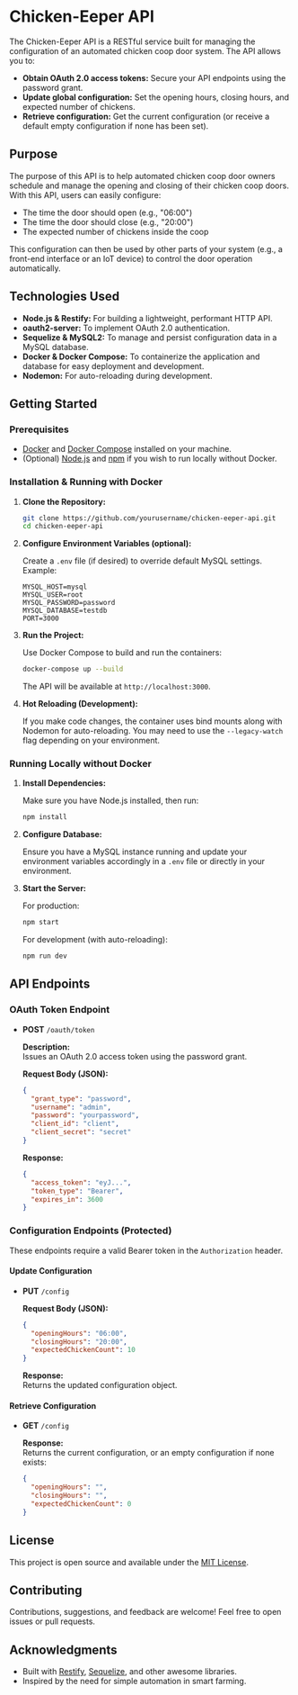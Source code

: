 # Chicken-Eeper API

The Chicken-Eeper API is a RESTful service built for managing the configuration of an automated chicken coop door system. The API allows you to:

- **Obtain OAuth 2.0 access tokens:** Secure your API endpoints using the password grant.
- **Update global configuration:** Set the opening hours, closing hours, and expected number of chickens.
- **Retrieve configuration:** Get the current configuration (or receive a default empty configuration if none has been set).

## Purpose

The purpose of this API is to help automated chicken coop door owners schedule and manage the opening and closing of their chicken coop doors. With this API, users can easily configure:
- The time the door should open (e.g., "06:00")
- The time the door should close (e.g., "20:00")
- The expected number of chickens inside the coop

This configuration can then be used by other parts of your system (e.g., a front-end interface or an IoT device) to control the door operation automatically.

## Technologies Used

- **Node.js & Restify:** For building a lightweight, performant HTTP API.
- **oauth2-server:** To implement OAuth 2.0 authentication.
- **Sequelize & MySQL2:** To manage and persist configuration data in a MySQL database.
- **Docker & Docker Compose:** To containerize the application and database for easy deployment and development.
- **Nodemon:** For auto-reloading during development.

## Getting Started

### Prerequisites

- [Docker](https://docs.docker.com/get-docker/) and [Docker Compose](https://docs.docker.com/compose/install/) installed on your machine.
- (Optional) [Node.js](https://nodejs.org/) and [npm](https://www.npmjs.com/) if you wish to run locally without Docker.

### Installation & Running with Docker

1. **Clone the Repository:**

   ```bash
   git clone https://github.com/yourusername/chicken-eeper-api.git
   cd chicken-eeper-api
   ```

2. **Configure Environment Variables (optional):**

   Create a `.env` file (if desired) to override default MySQL settings. Example:

   ```env
   MYSQL_HOST=mysql
   MYSQL_USER=root
   MYSQL_PASSWORD=password
   MYSQL_DATABASE=testdb
   PORT=3000
   ```

3. **Run the Project:**

   Use Docker Compose to build and run the containers:

   ```bash
   docker-compose up --build
   ```

   The API will be available at `http://localhost:3000`.

4. **Hot Reloading (Development):**

   If you make code changes, the container uses bind mounts along with Nodemon for auto-reloading. You may need to use the `--legacy-watch` flag depending on your environment.

### Running Locally without Docker

1. **Install Dependencies:**

   Make sure you have Node.js installed, then run:

   ```bash
   npm install
   ```

2. **Configure Database:**

   Ensure you have a MySQL instance running and update your environment variables accordingly in a `.env` file or directly in your environment.

3. **Start the Server:**

   For production:

   ```bash
   npm start
   ```

   For development (with auto-reloading):

   ```bash
   npm run dev
   ```

## API Endpoints

### OAuth Token Endpoint

- **POST** `/oauth/token`

  **Description:**  
  Issues an OAuth 2.0 access token using the password grant.

  **Request Body (JSON):**
  ```json
  {
    "grant_type": "password",
    "username": "admin",
    "password": "yourpassword",
    "client_id": "client",
    "client_secret": "secret"
  }
  ```

  **Response:**
  ```json
  {
    "access_token": "eyJ...",
    "token_type": "Bearer",
    "expires_in": 3600
  }
  ```

### Configuration Endpoints (Protected)

These endpoints require a valid Bearer token in the `Authorization` header.

#### Update Configuration

- **PUT** `/config`

  **Request Body (JSON):**
  ```json
  {
    "openingHours": "06:00",
    "closingHours": "20:00",
    "expectedChickenCount": 10
  }
  ```

  **Response:**  
  Returns the updated configuration object.

#### Retrieve Configuration

- **GET** `/config`

  **Response:**  
  Returns the current configuration, or an empty configuration if none exists:
  ```json
  {
    "openingHours": "",
    "closingHours": "",
    "expectedChickenCount": 0
  }
  ```

## License

This project is open source and available under the [MIT License](LICENSE).

## Contributing

Contributions, suggestions, and feedback are welcome! Feel free to open issues or pull requests.

## Acknowledgments

- Built with [Restify](https://restify.com/), [Sequelize](https://sequelize.org/), and other awesome libraries.
- Inspired by the need for simple automation in smart farming.
